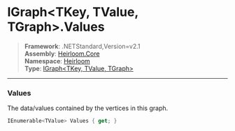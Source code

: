 # IGraph\<TKey, TValue, TGraph>.Values

> **Framework**: .NETStandard,Version=v2.1  
> **Assembly**: [Heirloom.Core][0]  
> **Namespace**: [Heirloom][0]  
> **Type**: [IGraph\<TKey, TValue, TGraph>][1]  

--------------------------------------------------------------------------------

### Values

The data/values contained by the vertices in this graph.

```cs
IEnumerable<TValue> Values { get; }
```

[0]: ..\Heirloom.Core.md
[1]: Heirloom.IGraph[TKey,TValue,TGraph].md
